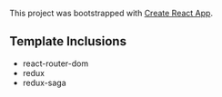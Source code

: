 This project was bootstrapped with [Create React App](https://github.com/facebook/create-react-app).

## Template Inclusions
  - react-router-dom
  - redux
  - redux-saga
